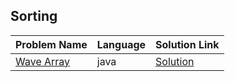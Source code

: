 ## Sorting

|Problem Name|Language|Solution Link|
---|---|---
|[Wave Array](https://practice.geeksforgeeks.org/problems/wave-array-1587115621/1)|java|[Solution](./WaveArray.java)|





